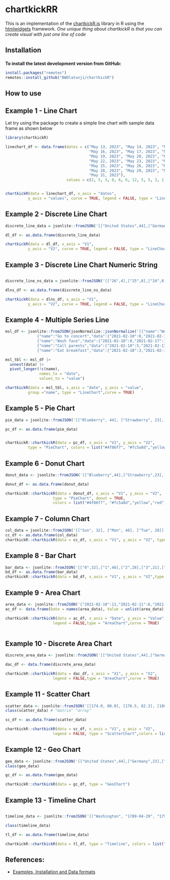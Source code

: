 # chartkickRR
This is an implementation of the  [chartkickR.js](https://chartkickR.com/) library in R using the [htmlwidgets](https://github.com/ramnathv/htmlwidgets) framework.
*One unique thing about chartkickR is that you can create visual with just one line of code*

<h2 id="install">

Installation

</h2>


**To install the latest development version from GitHub:**

``` r
install.packages("remotes")
remotes::install_github("BWOlatunji/chartkickR")
```

<h2 id="usage">

How to use

</h2>

## Example 1 - Line Chart
Let try using the package to create a simple line chart with sample data frame as shown below

``` r
library(chartkickR)

linechart_df <- data.frame(dates = c("May 13, 2023", "May 14, 2023", "May 15, 2023",
                                     "May 16, 2023", "May 17, 2023", "May 18, 2023",
                                     "May 19, 2023", "May 20, 2023", "May 21, 2023",
                                     "May 22, 2023", "May 23, 2023", "May 24, 2023",
                                     "May 25, 2023", "May 26, 2023", "May 27, 2023",
                                     "May 28, 2023", "May 29, 2023", "May 30, 2023",
                                     "May 31, 2023"),
                           values = c(2, 5, 3, 8, 6, 6, 12, 5, 5, 3, 1, 6, 1, 3, 2, 3, 2, 8, 5))


chartkickR(data = linechart_df, x_axis = "dates",
          y_axis = "values", curve = TRUE, legend = FALSE, type = "LineChart")
```

## Example 2 - Discrete Line Chart 

``` r
discrete_line_data = jsonlite::fromJSON('[["United States",44],["Germany",23],["Brazil",22],["Canada",21],["France",13]]')

dl_df <- as.data.frame(discrete_line_data)

chartkickR(data = dl_df, x_axis = "V1",
          y_axis = "V2", curve = TRUE, legend = FALSE, type = "LineChart")

``` 

## Example 3 - Discrete Line Chart Numeric String

``` r

discrete_line_ns_data = jsonlite::fromJSON('[["26",4],["25",8],["24",0],["23",2],["22",2],["21",1],["20",3],["19",5],["18",8],["17",1],["16",3],["15",1],["14",2],["13",5],["12",7],["11",9],["10",1],["9",6],["8",4],["7",0],["6",3],["5",9],["4",8],["3",0],["2",5],["1",2]]')

dlns_df <- as.data.frame(discrete_line_ns_data)

chartkickR(data = dlns_df, x_axis = "V1",
          y_axis = "V2", curve = TRUE, legend = FALSE, type = "LineChart")


```


## Example 4 - Multiple Series Line

``` r
msl_df <- jsonlite::fromJSON(jsonNormalize::jsonNormalize('[{"name":"Workout","data":{"2021-02-10":3,"2021-02-17":3,"2021-02-24":3,"2021-03-03":1,"2021-03-10":4,"2021-03-17":3,"2021-03-24":2,"2021-03-31":3}},
              {"name":"Go to concert","data":{"2021-02-10":0,"2021-02-17":0,"2021-02-24":0,"2021-03-03":0,"2021-03-10":2,"2021-03-17":1,"2021-03-24":0,"2021-03-31":0}},
              {"name":"Wash face","data":{"2021-02-10":0,"2021-02-17":1,"2021-02-24":0,"2021-03-03":0,"2021-03-10":0,"2021-03-17":1,"2021-03-24":0,"2021-03-31":1}},
              {"name":"Call parents","data":{"2021-02-10":5,"2021-02-17":3,"2021-02-24":2,"2021-03-03":0,"2021-03-10":0,"2021-03-17":1,"2021-03-24":1,"2021-03-31":0}},
              {"name":"Eat breakfast","data":{"2021-02-10":3,"2021-02-17":2,"2021-02-24":1,"2021-03-03":0,"2021-03-10":2,"2021-03-17":2,"2021-03-24":3,"2021-03-31":0}}]'))

msl_tbl <- msl_df |>
  unnest(data) |>
  pivot_longer(!c(name),
               names_to = "date",
               values_to = "value")

chartkickR(data = msl_tbl, x_axis = "date", y_axis = "value",
          group ="name", type = "LineChart",curve = TRUE)

```


## Example 5 - Pie Chart

``` r
pie_data = jsonlite::fromJSON('[["Blueberry", 44], ["Strawberry", 23],["Banana",22],["Apple",21],["Grape",13]]')

pc_df <- as.data.frame(pie_data)


chartkickR::chartkickR(data = pc_df, x_axis = "V1", y_axis = "V2",
          type = "PieChart", colors = list("#4f86f7", "#fc5a8d","yellow","red","#6f2da8"))


```


## Example 6 - Donut Chart

``` r
donut_data <- jsonlite::fromJSON('[["Blueberry",44],["Strawberry",23],["Banana",22],["Apple",21],["Grape",13]]')

donut_df <- as.data.frame(donut_data)

chartkickR::chartkickR(data = donut_df, x_axis = "V1", y_axis = "V2",
                     type = "PieChart", donut = TRUE,
                     colors = list("#4f86f7", "#fc5a8d","yellow","red","#6f2da8"))

```


## Example 7 - Column Chart

``` r
col_data = jsonlite::fromJSON('[["Sun", 32], ["Mon", 46], ["Tue", 28]]')
cc_df <- as.data.frame(col_data)
chartkickR::chartkickR(data = cc_df, x_axis = "V1", y_axis = "V2", type = "ColumnChart",legend = FALSE, colors = list("purple", "red", "green"))

```


## Example 8 - Bar Chart

``` r
bar_data <- jsonlite::fromJSON('[["0",32],["1",46],["2",28],["3",21],["4",20],["5",13],["6",27]]')
bd_df <- as.data.frame(bar_data)
chartkickR::chartkickR(data = bd_df, x_axis = "V1", y_axis = "V2",type = "BarChart", legend = FALSE, colors = list("green","red"))

```


## Example 9 - Area Chart

``` r
area_data <- jsonlite::fromJSON('{"2021-02-10":11,"2021-02-11":6,"2021-02-12":3,"2021-02-13":2,"2021-02-14":5,"2021-02-15":3,"2021-02-16":8,"2021-02-17":6,"2021-02-18":6,"2021-02-19":12,"2021-02-20":5,"2021-02-21":5,"2021-02-22":3,"2021-02-23":1,"2021-02-24":10,"2021-02-25":1,"2021-02-26":3,"2021-02-27":2,"2021-02-28":3,"2021-03-01":2,"2021-03-02":8}')
ac_df <- data.frame(Date = names(area_data), Value = unlist(area_data))

chartkickR::chartkickR(data = ac_df, x_axis = "Date", y_axis = "Value",
                     legend = FALSE,type = "AreaChart",curve = TRUE)
                     
```


## Example 10 - Discrete Area Chart

``` r
discrete_area_data <- jsonlite::fromJSON('[["United States",44],["Germany",23],["Brazil",22],["Canada",21],["France",13]]')

dac_df <- data.frame(discrete_area_data)

chartkickR::chartkickR(data = dac_df, x_axis = "X1", y_axis = "X2",
                     legend = FALSE,type = "AreaChart",curve = TRUE)
```


## Example 11 - Scatter Chart

``` r
scatter_data <- jsonlite::fromJSON('[[174.0, 80.0], [176.5, 82.3], [180.3, 73.6], [167.6, 74.1], [188.0, 85.9]]')
class(scatter_data) # "matrix" "array"

sc_df <- as.data.frame(scatter_data)

chartkickR::chartkickR(data = sc_df, x_axis = "V1", y_axis = "V2",
                     legend = FALSE, type = "ScatterChart",colors = list("red"))


```


## Example 12 - Geo Chart

``` r
geo_data <- jsonlite::fromJSON('[["United States",44],["Germany",23],["Brazil",22],["Canada",21],["France",13]]')
class(geo_data)

gc_df <- as.data.frame(geo_data)

chartkickR::chartkickR(data = gc_df, type = "GeoChart")

```


## Example 13 - Timeline Chart

``` r

timeline_data <- jsonlite::fromJSON('[["Washington", "1789-04-29", "1797-03-03"], ["Adams", "1797-03-03", "1801-03-03"]]')

class(timeline_data)

tl_df <- as.data.frame(timeline_data)

chartkickR::chartkickR(data = tl_df, type = "Timeline", colors = list("red", "green"))


```


## References:
- [Examples, Installation and Data formats](https://github.com/ankane/chartkickR.js)
